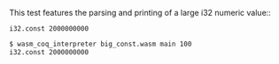 This test features the parsing and printing of a large i32 numeric value::
```wasm
i32.const 2000000000
```

```sh
$ wasm_coq_interpreter big_const.wasm main 100
i32.const 2000000000

```
